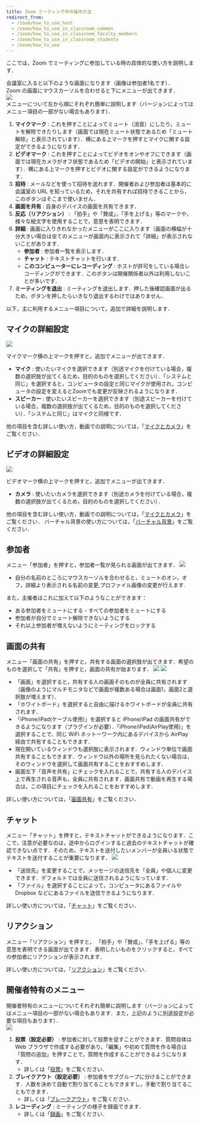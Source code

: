 ```yaml
---
title: Zoom ミーティング中の操作方法
redirect_from:
  - /zoom/how_to_use_host
  - /zoom/how_to_use_in_classroom_common
  - /zoom/how_to_use_in_classroom_faculty_members
  - /zoom/how_to_use_in_classroom_students
  - /zoom/how_to_use
---
```


ここでは，Zoom でミーティングに参加している時の具体的な使い方を説明します．  


会議室に入ると以下のような画面になります（画像は参加者1名です）．  
Zoom の画面にマウスカーソルを合わせると下にメニューが出てきます．  
  ![](zoom_main_numbering.png)  
メニューについて左から順にそれぞれ簡単に説明します（バージョンによってはメニュー項目の一部がない場合もあります）．
  1. **マイクマーク** : これを押すことによってミュート（消音）にしたり，ミュートを解除できたりします（画面では現在ミュート状態であるため「ミュート解除」と表示されています）．横にある上マークを押すとマイクに関する設定ができるようになります．
  1. **ビデオマーク** : これを押すことによってビデオをオンやオフにできます（画面では現在カメラがオフ状態であるため「ビデオの開始」と表示されています）．横にある上マークを押すとビデオに関する設定ができるようになります．
  1. **招待** : メールなどを使って招待を送れます．開催者および参加者は基本的に会議室の URL を知っているため，それを共有すれば招待できることから，このボタンはそこまで使いません．
  1. **画面を共有** : 自身のデバイスの画面を共有できます．
  1. **反応（リアクション）** : 「拍手」や「賛成」，「手を上げる」等のマークや，様々な絵文字を使用することで，意思を表明できます．
  1. **詳細** : 画面に入りきれなかったメニューがここに入ります（画面の横幅が十分大きい場合は全てのメニューが画面内に表示されて「詳細」が表示されないことがあります．  
      - **参加者** : 参加者一覧を表示します．  
      - **チャット** : テキストチャットを行います．  
      - **このコンピューターにレコーディング** : ホストが許可をしている場合レコーディングができます．このボタンは開催関係者以外は利用しないことが多いです．  
  1. **ミーティングを退出** : ミーティングを退出します．押した後確認画面が出るため，ボタンを押したらいきなり退出するわけではありません．
  
  
以下，主に利用するメニュー項目について，追加で詳細を説明します．

## マイクの詳細設定
  
  ![](zoom_main_mic_speaker.png)
  
マイクマーク横の上マークを押すと，追加でメニューが出てきます．
  * **マイク** : 使いたいマイクを選択できます（別途マイクを付けている場合，複数の選択肢が出てくるため，目的のものを選択してください）．「システムと同じ」を選択すると，コンピュータの設定と同じマイクが使用され，コンピュータの設定を変えるとZoomでも変更が反映されるようになります．
  * **スピーカー** : 使いたいスピーカーを選択できます（別途スピーカーを付けている場合，複数の選択肢が出てくるため，目的のものを選択してください）．「システムと同じ」はマイクと同様です．

他の項目を含む詳しい使い方，動画での説明については，「[マイクとカメラ](mic_cam/)」をご覧ください．
  
## ビデオの詳細設定
  
  ![](zoom_main_camera.png)
  
ビデオマーク横の上マークを押すと，追加でメニューが出てきます．
  * **カメラ** : 使いたいカメラを選択できます（別途カメラを付けている場合，複数の選択肢が出てくるため，目的のものを選択してください）．
  
他の項目を含む詳しい使い方，動画での説明については，「[マイクとカメラ](mic_cam/)」をご覧ください．
バーチャル背景の使い方については，「[バーチャル背景](mic_cam/virtual_background/)」をご覧ください．
  
## 参加者
  
メニュー「参加者」を押すと，参加者一覧が見られる画面が出てきます．
  ![](zoom_main_member.png)  
  
  * 自分の名前のところにマウスカーソルを合わせると，ミュートのオン，オフ，詳細より表示される名前の変更,プロファイル画像の変更が行えます.
  
また，主催者はこれに加えて以下のようなことができます：
  * ある参加者をミュートにする・すべての参加者をミュートにする
  * 参加者が自分でミュート解除できないようにする
  * それ以上参加者が増えないようにミーティングをロックする

<!-- 詳しくは，「[参加者タブ](participants/)」をご覧ください． -->
  
## 画面の共有
  
メニュー「画面の共有」を押すと，共有する画面の選択肢が出てきます．希望のものを選択して「共有」を押すと，画面の共有が始まります．
  ![](zoom_main_share_focus.png)
  ![](zoom_main_share.png)
  
  * 「画面」を選択すると，共有する人の画面そのものが全員に共有されます（画像のようにマルチモニタなどで画面が複数ある場合は画面1，画面2と選択肢が増えます）．
  * 「ホワイトボード」を選択すると自由に描けるホワイトボードが全員に共有されます．
  * 「iPhone/iPad(ケーブル使用)」を選択すると iPhone/iPad の画面共有ができるようになります（プラグインが必要）．「iPhone/iPad(AirPlay使用)」を選択することで、同じ WiFi ネットーワーク内にあるデバイスから AirPlay 経由で共有することもできます．
  * 現在開いているウィンドウも選択肢に表示されます．ウィンドウ単位で画面共有することもできます．ウィンドウ以外の場所を見られたくない場合は，そのウィンドウを選択して画面共有することをおすすめします．
  * 画面左下「音声を共有」にチェックを入れることで，共有する人のデバイス上で再生される音声も，全員に共有されます．画面共有で動画を再生する場合は，この項目にチェックを入れることをおすすめします．
  
詳しい使い方については，「[画面共有](screen_sharing/)」をご覧ください．
  
## チャット
  
メニュー「チャット」を押すと，テキストチャットができるようになります．ここで，注意が必要なのは，途中からログインすると過去のテキストチャットが確認できない点です．そのため，テキストを送付したいメンバーが全員いる状態でテキストを送付することが重要になります．
  ![](zoom_main_chat.png)  
  
  * 「送信先」を変更することで，メッセージの送信先を「全員」や個人に変更できます．デフォルトでは全員に送信されるようになっています．
  * 「ファイル」を選択することによって，コンピュータにあるファイルや Dropbox などにあるファイルを送信できるようになります．

詳しい使い方については，「[チャット](chat/)」をご覧ください．

## リアクション

メニュー「リアクション」を押すと， 「拍手」や「賛成」，「手を上げる」等の意思を表明できる画面が出てきます．表明したいものをクリックすると，すべての参加者にリアクションが表示されます．

詳しい使い方については，「[リアクション](reaction/)」をご覧ください．

## 開催者特有のメニュー

開催者特有のメニューについてそれぞれ簡単に説明します（バージョンによってはメニュー項目の一部がない場合もあります．また，上記のように別途設定が必要な項目もあります）．    
  ![](zoom_host_main_menu.png)  
  
  1. **投票（設定必要）** : 参加者に対して投票を促すことができます．質問自体は Web ブラウザで作成する必要があり，「編集」や初めて質問を作る場合は「質問の追加」を押すことで，質問を作成することができるようになります．
     * 詳しくは「[投票](poll/)」をご覧ください．
  1. **ブレイクアウト（設定必要）** : 参加者をサブグループに分けることができます．人数を決めて自動で割り当てることもできますし，手動で割り当てることもできます．
     * 詳しくは「[ブレークアウト](breakout/)」をご覧ください．
  1. **レコーディング** : ミーティングの様子を録画できます．
     * 詳しくは「[録画](recording/)」をご覧ください．
